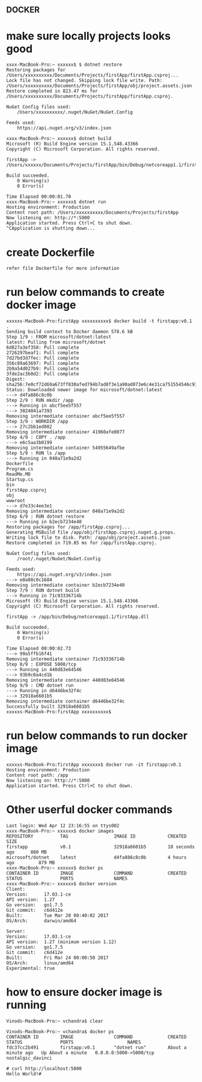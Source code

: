 ## DOCKER

# make sure locally projects looks good

    xxxx-MacBook-Pro:~ xxxxxx$ $ dotnet restore
    Restoring packages for /Users/xxxxxxxxxx/Documents/Projects/firstApp/firstApp.csproj...
    Lock file has not changed. Skipping lock file write. Path: /Users/xxxxxxxxxx/Documents/Projects/firstApp/obj/project.assets.json
    Restore completed in 823.47 ms for /Users/xxxxxxxxxx/Documents/Projects/firstApp/firstApp.csproj.
    
    NuGet Config files used:
        /Users/xxxxxxxxxx/.nuget/NuGet/NuGet.Config
    
    Feeds used:
        https://api.nuget.org/v3/index.json

    xxxx-MacBook-Pro:~ xxxxxx$ dotnet build
    Microsoft (R) Build Engine version 15.1.548.43366
    Copyright (C) Microsoft Corporation. All rights reserved.

    firstApp -> /Users/xxxxxx/Documents/Projects/firstApp/bin/Debug/netcoreapp1.1/firstApp.dll

    Build succeeded.
        0 Warning(s)
        0 Error(s)

    Time Elapsed 00:00:01.70
    xxxx-MacBook-Pro:~ xxxxxx$ dotnet run
    Hosting environment: Production
    Content root path: /Users/xxxxxxxxxx/Documents/Projects/firstApp
    Now listening on: http://*:5000
    Application started. Press Ctrl+C to shut down.
    ^CApplication is shutting down...

# create Dockerfile

    refer file Dockerfile for more information

# run below commands to create docker image

    xxxxxs-MacBook-Pro:firstApp xxxxxxxxxx$ docker build -t firstapp:v0.1 .
    Sending build context to Docker daemon 578.6 kB
    Step 1/9 : FROM microsoft/dotnet:latest
    latest: Pulling from microsoft/dotnet
    6d827a3ef358: Pull complete 
    2726297beaf1: Pull complete 
    7d27bd3d7fec: Pull complete 
    356c89a63697: Pull complete 
    2b9a54d027b9: Pull complete 
    3fde2ac3b0d2: Pull complete 
    Digest: sha256:7e0cf72d69a673ff830afed794b7ad8f3e1a90ad073e6c4e31ca751554546c93
    Status: Downloaded newer image for microsoft/dotnet:latest
    ---> d4fa886c8c0b
    Step 2/9 : RUN mkdir /app
    ---> Running in abcf5ee5f557
    ---> 3024041a7393
    Removing intermediate container abcf5ee5f557
    Step 3/9 : WORKDIR /app
    ---> 27c2bb1ed882
    Removing intermediate container 41960afe0077
    Step 4/9 : COPY . /app
    ---> e6c5aa3b0199
    Removing intermediate container 54955649afbe
    Step 5/9 : RUN ls /app
    ---> Running in 048a71e9a2d2
    Dockerfile
    Program.cs
    ReadMe.MD
    Startup.cs
    bin
    firstApp.csproj
    obj
    wwwroot
    ---> d7e33c4ee3e1
    Removing intermediate container 048a71e9a2d2
    Step 6/9 : RUN dotnet restore
    ---> Running in b2ecb7234e40
    Restoring packages for /app/firstApp.csproj...
    Generating MSBuild file /app/obj/firstApp.csproj.nuget.g.props.
    Writing lock file to disk. Path: /app/obj/project.assets.json
    Restore completed in 719.85 ms for /app/firstApp.csproj.
    
    NuGet Config files used:
        /root/.nuget/NuGet/NuGet.Config
    
    Feeds used:
        https://api.nuget.org/v3/index.json
    ---> e0a08c0c1684
    Removing intermediate container b2ecb7234e40
    Step 7/9 : RUN dotnet build
    ---> Running in 71c93336714b
    Microsoft (R) Build Engine version 15.1.548.43366
    Copyright (C) Microsoft Corporation. All rights reserved.

    firstApp -> /app/bin/Debug/netcoreapp1.1/firstApp.dll

    Build succeeded.
        0 Warning(s)
        0 Error(s)

    Time Elapsed 00:00:02.73
    ---> 99a5ffb16f41
    Removing intermediate container 71c93336714b
    Step 8/9 : EXPOSE 5000/tcp
    ---> Running in 440d83e64546
    ---> 93b9c0a4cd1b
    Removing intermediate container 440d83e64546
    Step 9/9 : CMD dotnet run
    ---> Running in d6446be32f4c
    ---> 32918a6601b5
    Removing intermediate container d6446be32f4c
    Successfully built 32918a6601b5
    xxxxxs-MacBook-Pro:firstApp xxxxxxxxxx$ 

# run below commands to run docker image

    xxxxxs-MacBook-Pro:firstApp xxxxxxx$ docker run -it firstapp:v0.1
    Hosting environment: Production
    Content root path: /app
    Now listening on: http://*:5000
    Application started. Press Ctrl+C to shut down.

# Other userful docker commands

    Last login: Wed Apr 12 23:16:55 on ttys002
    xxxx-MacBook-Pro:~ xxxxxx$ docker images
    REPOSITORY          TAG                 IMAGE ID            CREATED             SIZE
    firstapp            v0.1                32918a6601b5        18 seconds ago      880 MB
    microsoft/dotnet    latest              d4fa886c8c0b        4 hours ago         879 MB
    xxxx-MacBook-Pro:~ xxxxxx$ docker ps
    CONTAINER ID        IMAGE               COMMAND             CREATED             STATUS              PORTS               NAMES
    xxxx-MacBook-Pro:~ xxxxxx$ docker version
    Client:
    Version:      17.03.1-ce
    API version:  1.27
    Go version:   go1.7.5
    Git commit:   c6d412e
    Built:        Tue Mar 28 00:40:02 2017
    OS/Arch:      darwin/amd64

    Server:
    Version:      17.03.1-ce
    API version:  1.27 (minimum version 1.12)
    Go version:   go1.7.5
    Git commit:   c6d412e
    Built:        Fri Mar 24 00:00:50 2017
    OS/Arch:      linux/amd64
    Experimental: true

# how to ensure docker image is running
    Vinods-MacBook-Pro:~ vchandra$ clear

    Vinods-MacBook-Pro:~ vchandra$ docker ps
    CONTAINER ID        IMAGE               COMMAND             CREATED              STATUS              PORTS                    NAMES
    fdc37cc2b491        firstapp:v0.1       "dotnet run"        About a minute ago   Up About a minute   0.0.0.0:5000->5000/tcp   nostalgic_davinci

    # curl http://localhost:5000
    Hello World!#